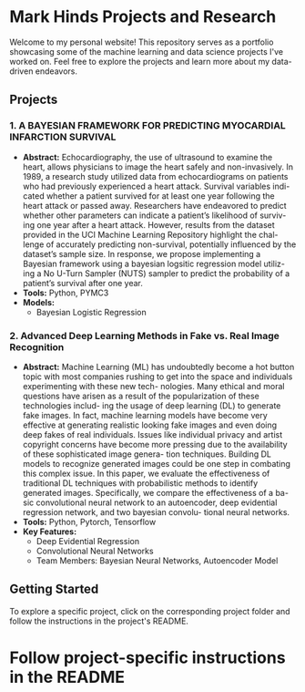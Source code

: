 # Mark Hinds Projects and Research

Welcome to my personal website! This repository serves as a portfolio showcasing some of the machine learning and data science projects I've worked on. Feel free to explore the projects and learn more about my data-driven endeavors.

## Projects

### 1. A BAYESIAN FRAMEWORK FOR PREDICTING MYOCARDIAL INFARCTION SURVIVAL
- **Abstract:** Echocardiography, the use of ultrasound to examine the heart, allows physicians to image the heart safely and non-invasively. In 1989, a research study utilized data from echocardiograms on patients who had previously experienced a heart attack. Survival variables indi- cated whether a patient survived for at least one year following the heart attack or passed away. Researchers have endeavored to predict whether other parameters can indicate a patient’s likelihood of surviv- ing one year after a heart attack. However, results from the dataset provided in the UCI Machine Learning Repository highlight the chal- lenge of accurately predicting non-survival, potentially influenced by the dataset’s sample size. In response, we propose implementing a Bayesian framework using a bayesian logsitic regression model utiliz- ing a No U-Turn Sampler (NUTS) sampler to predict the probability of a patient’s survival after one year.
- **Tools:** Python, PYMC3
- **Models:**
  - Bayesian Logistic Regression

### 2. Advanced Deep Learning Methods in Fake vs. Real Image Recognition
- **Abstract:**  Machine Learning (ML) has undoubtedly become a hot button topic with most companies rushing to get into the space and individuals experimenting with these new tech- nologies. Many ethical and moral questions have arisen as a result of the popularization of these technologies includ- ing the usage of deep learning (DL) to generate fake images. In fact, machine learning models have become very effective at generating realistic looking fake images and even doing deep fakes of real individuals. Issues like individual privacy and artist copyright concerns have become more pressing due to the availability of these sophisticated image genera- tion techniques. Building DL models to recognize generated images could be one step in combating this complex issue. In this paper, we evaluate the effectiveness of traditional DL techniques with probabilistic methods to identify generated images. Specifically, we compare the effectiveness of a ba- sic convolutional neural network to an autoencoder, deep evidential regression network, and two bayesian convolu- tional neural networks.
- **Tools:** Python, Pytorch, Tensorflow
- **Key Features:**
  - Deep Evidential Regression
  - Convolutional Neural Networks
  - Team Members: Bayesian Neural Networks, Autoencoder Model

## Getting Started

To explore a specific project, click on the corresponding project folder and follow the instructions in the project's README.

# Follow project-specific instructions in the README
